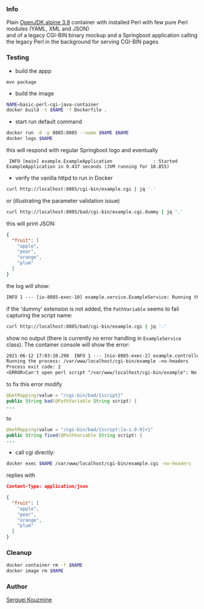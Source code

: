 ### Info

Plain [OpenJDK alpine 3.9](https://hub.docker.com/layers/openjdk/library/openjdk/8-jre-alpine3.9/images/sha256-ea81da311d33e052eeea34336018434bdc50596100f9c623193867faa291b284) container with installed Perl 
with few pure Perl modules (YAML, XML and JSON)  
and  of a legacy CGI-BIN binary mockup 
and  a Springboot application calling the legacy Perl in the background
for serving CGI-BIN pages

### Testing

* build the appp
```
mvn package
```
* build the image
```sh
NAME=basic-perl-cgi-java-container
docker build -t $NAME -f Dockerfile .
```
* start run default command

```sh
docker run -d -p 8085:8085 --name $NAME $NAME
docker logs $NAME
```
this will respond with regular Springboot logo and eventually
```text
 INFO [main] example.ExampleApplication               : Started ExampleApplication in 9.437 seconds (JVM running for 10.855)
```
* verify the vanilla httpd to run in Docker
```sh
curl http://localhost:8085/cgi-bin/example.cgi | jq '.'
```
or (illustrating the parameter validation issue)
```sh
curl http://localhost:8085/bad/cgi-bin/example.cgi.dummy | jq '.'
```
this will print JSON:
```json
{
  "fruit": [
    "apple",
    "pear",
    "orange",
    "plum"
  ]
}
```
the log will show:
```txt
INFO 1 --- [io-8085-exec-10] example.service.ExampleService: Running the process: /var/www/localhost/cgi-bin//example.cgi -no-headers
```
if the 'dummy' extension is not added, the `PathVariable` seems to fail capturing the script name:
```sh
curl http://localhost:8085/bad/cgi-bin/example.cgi | jq '.'
```
show no output (there is currently no error handling in `ExampleService` class). The container console will show the error:
```txt
2021-06-12 17:03:10.298  INFO 1 --- [nio-8085-exec-2] example.controller.Controller: Running cgi-bin script: list
Running the process: /var/www/localhost/cgi-bin/example -no-headers
Process exit code: 2
<ERROR>Can't open perl script "/var/www/localhost/cgi-bin/example": No such file or directory</ERROR>
```
to fix this error modify
```java
@GetMapping(value = "/cgi-bin/bad/{script}"
public String bad(@PathVariable String script) {
...
```
to
```java
@GetMapping(value = "/cgi-bin/bad/{script:[a-z.0-9]+}"
public String fixed(@PathVariable String script) {
...
```
* call cgi directly:
```sh
docker exec $NAME /var/www/localhost/cgi-bin/example.cgi -no-headers
```
replies with
```json
Content-Type: application/json

{
  "fruit": [
    "apple",
    "pear",
    "orange",
    "plum"
  ]
}
```
### Cleanup
```sh
docker container rm -f $NAME
docker image rm $NAME
```

### Author
[Serguei Kouzmine](kouzmine_serguei@yahoo.com)

